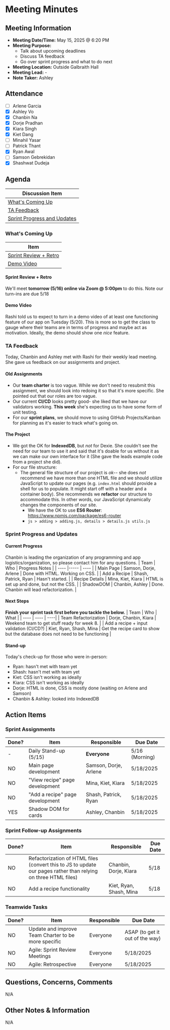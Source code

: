 # Meeting Minutes
## Meeting Information
- **Meeting Date/Time:** May 15, 2025 @ 6:20 PM
- **Meeting Purpose:** 
  - Talk about upcoming deadlines
  - Discuss TA feedback
  - Go over sprint progress and what to do next
- **Meeting Location:** Outside Galbraith Hall
- **Meeting Lead:** -
- **Note Taker:** Ashley

## Attendance
- [ ] Arlene Garcia
- [X] Ashley Vo
- [X] Chanbin Na
- [X] Dorje Pradhan
- [X] Kiara Singh
- [X] Kiet Dang
- [ ] Minahil Yasar
- [ ] Patrick Thant
- [X] Ryan Awal
- [ ] Samson Gebrekidan
- [X] Shashwat Dudeja

## Agenda
| Discussion Item |
| ---- |
| [What's Coming Up](#whats-coming-up) |
| [TA Feedback](#ta-feedback) |
| [Sprint Progress and Updates](#sprint-progress-and-updates) |

### What's Coming Up
| Item |
| ---- |
| [Sprint Review + Retro](#sprint-review--retro) |
| [Demo Video](#demo-video) |

#### Sprint Review + Retro
We'll meet **tomorrow (5/16) online via Zoom @ 5:00pm** to do this. Note our turn-ins are due 5/18

#### Demo Video
Rashi told us to expect to turn in a demo video of at least one functioning feature of our app on Tuesday (5/20). This is more so to get the class to gauge where their teams are in terms of progress and maybe act as motivation. Ideally, the demo should show one *nice* feature.

### TA Feedback
Today, Chanbin and Ashley met with Rashi for their weekly lead meeting. She gave us feedback on our assignments and project.

#### Old Assignments
- Our **team charter** is too vague. While we don't need to resubmit this assignment, we should look into redoing it so that it's more specific. She pointed out that our roles are too vague.
- Our current **CI/CD** looks pretty good- she liked that we have our validators working. **This week** she's expecting us to have some form of unit testing.
- For our **sprint plans**, we should move to using GitHub Projects/Kanban for planning as it's easier to track what's going on.

#### The Project
- We got the OK for **IndexedDB**, but *not* for Dexie. She couldn't see the need for our team to use it and said that it's doable for us without it as we can make our own interface for it (She gave the leads example code from a project she did).
- For our file structure:
  - The general file structure of our project is *ok*-- she does *not* recommend we have more than one HTML file and we should utilize JavaScript to update our pages (e.g. `index.html` should provide a shell for us to populate. It might start off with a header and a container body). She recommends we **refactor** our structure to accommodate this. In other words, our JavaScript dynamically changes the components of our site.
    - We have the OK to use **ES6 Router**: https://www.npmjs.com/package/es6-router
    - `js > adding > adding.js, details > details.js utils.js`

### Sprint Progress and Updates
#### Current Progress
Chanbin is leading the organization of any programming and app logistics/organization, so please contact him for any questions.
| Team | Who | Progress Notes |
| ---- |----- | ---- |
| Main Page | Samson, Dorje, Arlene | Done with HTML. Working on CSS. | 
| Add a Recipe | Shash, Patrick, Ryan | Hasn't started. | 
| Recipe Details | Mina, Kiet, Kiara | HTML is set up and done, but not the CSS. |
| ShadowDOM | Chanbin, Ashley | Done. Chanbin will lead refactorization. | 

#### Next Steps
**Finish your sprint task first before you tackle the below.**
| Team | Who | What |
| ---- | ---- | ----|
| Team Refactorization | Dorje, Chanbin, Kiara | Weekend team to get stuff ready for week 8. |
| Add a recipe + input validation (CI/CD?) | Kiet, Ryan, Shash, Mina | Get the recipe card to show but the database does not need to be functioning |

#### Stand-up 
Today's check-up for those who were in-person:
- Ryan: hasn't met with team yet
- Shash: hasn't met with team yet
- Kiet: CSS isn't working as ideally
- Kiara: CSS isn't working as ideally
- Dorje: HTML is done, CSS is mostly done (waiting on Arlene and Samson) 
- Chanbin & Ashley: looked into IndexedDB 


## Action Items
### Sprint Assignments
| Done? | Item | Responsible | Due Date |
| ----  | ---- | ----        | ----     |
| -  | Daily Stand-up (5/15) | **Everyone** | 5/16 (Morning) |
| NO | Main page development | Samson, Dorje, Arlene | 5/18/2025 |
| NO | "View recipe" page development | Mina, Kiet, Kiara | 5/18/2025 |
| NO | "Add a recipe" page development | Shash, Patrick, Ryan | 5/18/2025 |
| YES | Shadow DOM for cards | Ashley, Chanbin | 5/18/2025 |

### Sprint Follow-up Assignments
| Done? | Item | Responsible | Due Date |
| ---- | ---- | ---- | ---- |
| NO | Refactorization of HTML files (convert this to JS to update our pages rather than relying on three HTML files) | Chanbin, Dorje, Kiara | 5/18 |
| NO | Add a recipe functionality | Kiet, Ryan, Shash, Mina | 5/18 |


### Teamwide Tasks
| Done? | Item | Responsible | Due Date |
| ----  | ---- | ----        | ----     |
| NO | Update and improve Team Charter to be more specific | Everyone | ASAP (to get it out of the way) |
| NO | Agile: Sprint Review Meetings | Everyone | 5/18/2025 |
| NO | Agile: Retrospective | Everyone | 5/18/2025 |

## Questions, Concerns, Comments
N/A

## Other Notes & Information
N/A